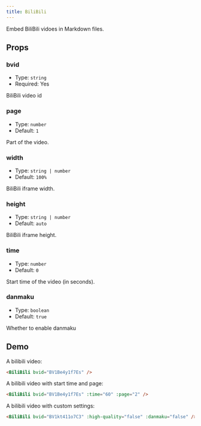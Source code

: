 ```yaml
---
title: BiliBili
---
```


Embed BiliBili vidoes in Markdown files.

## Props

### bvid

- Type: `string`
- Required: Yes

BiliBili video id

### page

- Type: `number`
- Default: `1`

Part of the video.

### width

- Type: `string | number`
- Default: `100%`

BiliBili iframe width.

### height

- Type: `string | number`
- Default: `auto`

BiliBili iframe height.

### time

- Type: `number`
- Default: `0`

Start time of the video (in seconds).

### danmaku

- Type: `boolean`
- Default: `true`

Whether to enable danmaku

## Demo

A bilibili video:

<BiliBili bvid="BV1Be4y1f7Es" />

```md
<BiliBili bvid="BV1Be4y1f7Es" />
```

A bilibili video with start time and page:

<BiliBili bvid="BV1Be4y1f7Es" :time="60" :page="2" />

```md
<BiliBili bvid="BV1Be4y1f7Es" :time="60" :page="2" />
```

A bilibili video with custom settings:

<BiliBili bvid="BV1kt411o7C3" :high-quality="false" :danmaku="false" />

```md
<BiliBili bvid="BV1kt411o7C3" :high-quality="false" :danmaku="false" />
```
